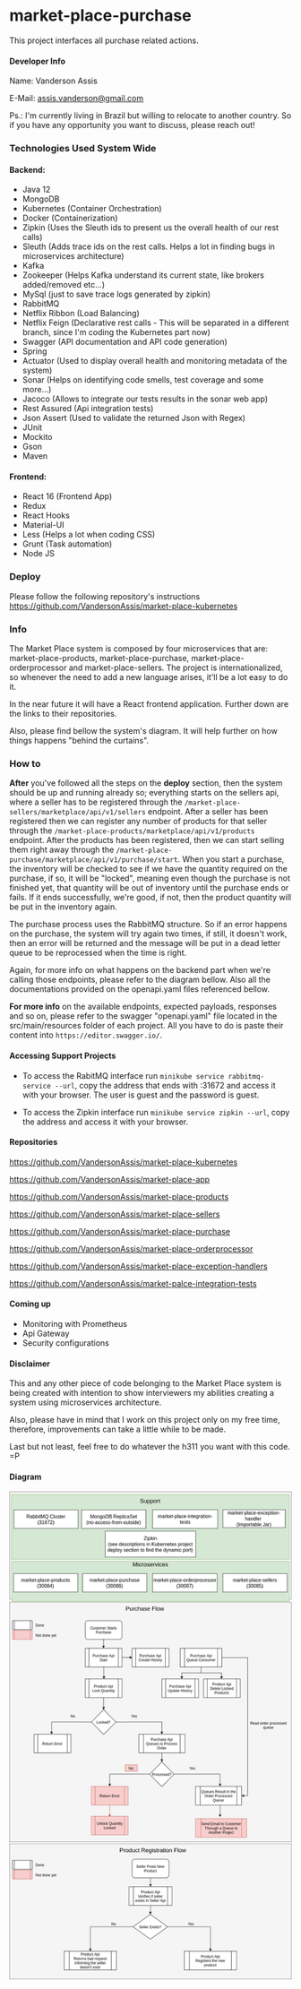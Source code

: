 # market-place-purchase
This project interfaces all purchase related actions.

#### Developer Info
Name: Vanderson Assis

E-Mail: assis.vanderson@gmail.com

Ps.: I'm currently living in Brazil but willing to relocate to another country. So if you have any opportunity you want to discuss, please reach out!

### Technologies Used System Wide
#### Backend:
- Java 12
- MongoDB
- Kubernetes (Container Orchestration)
- Docker (Containerization)
- Zipkin (Uses the Sleuth ids to present us the overall health of our rest calls)
- Sleuth (Adds trace ids on the rest calls. Helps a lot in finding bugs in microservices architecture)
- Kafka
- Zookeeper (Helps Kafka understand its current state, like brokers added/removed etc...)
- MySql (just to save trace logs generated by zipkin)
- RabbitMQ
- Netflix Ribbon (Load Balancing)
- Netflix Feign (Declarative rest calls - This will be separated in a different branch, since I'm coding the Kubernetes part now)
- Swagger (API documentation and API code generation)
- Spring
- Actuator (Used to display overall health and monitoring metadata of the system)
- Sonar (Helps on identifying code smells, test coverage and some more...)
- Jacoco (Allows to integrate our tests results in the sonar web app)
- Rest Assured (Api integration tests)
- Json Assert (Used to validate the returned Json with Regex)
- JUnit
- Mockito
- Gson
- Maven

#### Frontend:
- React 16 (Frontend App)
- Redux
- React Hooks
- Material-UI
- Less (Helps a lot when coding CSS)
- Grunt (Task automation)
- Node JS

### Deploy
Please follow the following repository's instructions https://github.com/VandersonAssis/market-place-kubernetes

### Info
The Market Place system is composed by four microservices that are:
market-place-products, market-place-purchase, market-place-orderprocessor 
and market-place-sellers. 
The project is internationalized, so whenever the need to add a new language arises, it'll be a lot easy to do it.
 
In the near future it will have a React frontend application. Further down are the links to their repositories.

Also, please find bellow the system's diagram. It will help further on how things 
happens "behind the curtains".

### How to
<b>After</b> you've followed all the steps on the <b>deploy</b> section, then the system should be up and running already so;
everything starts on the sellers api, where a seller has to be registered through the 
`/market-place-sellers/marketplace/api/v1/sellers` endpoint. After a seller has been registered then we can 
register any number of products for that seller through the 
`/market-place-products/marketplace/api/v1/products` endpoint. After the products has been registered, then 
we can start selling them right away through the `/market-place-purchase/marketplace/api/v1/purchase/start`.
When you start a purchase, the inventory will be checked to see if we have the quantity required on the purchase, if so, it will be "locked", 
meaning even though the purchase is not finished yet, that quantity will be out of inventory until the purchase ends or fails. If it ends successfully, 
we're good,  if not, then the product quantity will be put in the inventory again.

The purchase process uses the RabbitMQ structure. So if an error happens on the purchase, the system will try again two times, if still, it doesn't work,
then an error will be returned and the message will be put in a dead letter queue to be reprocessed when the time is right.

Again, for more info on what happens on the backend part when we're calling those endpoints, please refer 
to the diagram bellow. Also all the documentations provided on the openapi.yaml files referenced bellow. 

<b>For more info</b> on the available endpoints, expected payloads, 
responses and so on, please refer to the swagger "openapi.yaml" file
located in the src/main/resources folder of each project. All you have to do is paste their content into 
`https://editor.swagger.io/`.

#### Accessing Support Projects
- To access the RabitMQ interface run `minikube service rabbitmq-service --url`, copy the address that ends with :31672 and access it with your browser.
  The user is guest and the password is guest.
  
- To access the Zipkin interface run `minikube service zipkin --url`, copy the address and access it with your browser.

#### Repositories
https://github.com/VandersonAssis/market-place-kubernetes

https://github.com/VandersonAssis/market-place-app

https://github.com/VandersonAssis/market-place-products

https://github.com/VandersonAssis/market-place-sellers

https://github.com/VandersonAssis/market-place-purchase

https://github.com/VandersonAssis/market-place-orderprocessor

https://github.com/VandersonAssis/market-place-exception-handlers

https://github.com/VandersonAssis/market-palce-integration-tests

#### Coming up
- Monitoring with Prometheus
- Api Gateway
- Security configurations

#### Disclaimer
This and any other piece of code belonging to the Market Place system is 
being created with intention to show interviewers my abilities creating 
a system using microservices architecture.

Also, please have in mind that 
I work on this project only on my free time, therefore, improvements can take a little while to be made.

Last but not least, feel free to do whatever the h311 you want with this code. =P

#### Diagram
![alt text](https://raw.githubusercontent.com/VandersonAssis/market-place-support-files/master/diagrams/system-diagram.png)